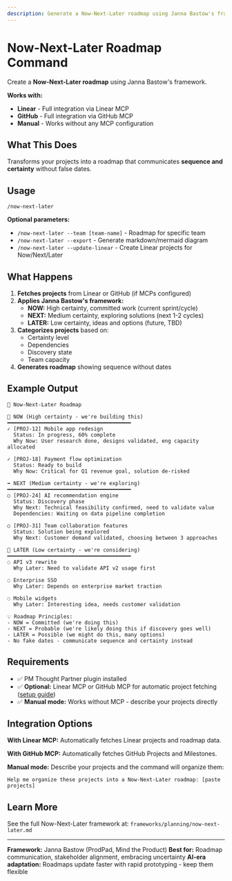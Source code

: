 ```yaml
---
description: Generate a Now-Next-Later roadmap using Janna Bastow's framework
---
```


# Now-Next-Later Roadmap Command

Create a **Now-Next-Later roadmap** using Janna Bastow's framework.

**Works with:**
- **Linear** - Full integration via Linear MCP
- **GitHub** - Full integration via GitHub MCP
- **Manual** - Works without any MCP configuration

## What This Does

Transforms your projects into a roadmap that communicates **sequence and certainty** without false dates.

## Usage

```
/now-next-later
```

**Optional parameters:**
- `/now-next-later --team [team-name]` - Roadmap for specific team
- `/now-next-later --export` - Generate markdown/mermaid diagram
- `/now-next-later --update-linear` - Create Linear projects for Now/Next/Later

## What Happens

1. **Fetches projects** from Linear or GitHub (if MCPs configured)
2. **Applies Janna Bastow's framework:**
   - **NOW:** High certainty, committed work (current sprint/cycle)
   - **NEXT:** Medium certainty, exploring solutions (next 1-2 cycles)
   - **LATER:** Low certainty, ideas and options (future, TBD)
3. **Categorizes projects** based on:
   - Certainty level
   - Dependencies
   - Discovery state
   - Team capacity
4. **Generates roadmap** showing sequence without dates

## Example Output

```
📅 Now-Next-Later Roadmap

🎯 NOW (High certainty - we're building this)
━━━━━━━━━━━━━━━━━━━━━━━━━━━━━━━━━━━━━━━━
✓ [PROJ-12] Mobile app redesign
  Status: In progress, 60% complete
  Why Now: User research done, designs validated, eng capacity allocated

✓ [PROJ-18] Payment flow optimization
  Status: Ready to build
  Why Now: Critical for Q1 revenue goal, solution de-risked

➡️ NEXT (Medium certainty - we're exploring)
━━━━━━━━━━━━━━━━━━━━━━━━━━━━━━━━━━━━━━━━
○ [PROJ-24] AI recommendation engine
  Status: Discovery phase
  Why Next: Technical feasibility confirmed, need to validate value
  Dependencies: Waiting on data pipeline completion

○ [PROJ-31] Team collaboration features
  Status: Solution being explored
  Why Next: Customer demand validated, choosing between 3 approaches

🔮 LATER (Low certainty - we're considering)
━━━━━━━━━━━━━━━━━━━━━━━━━━━━━━━━━━━━━━━━
◌ API v3 rewrite
  Why Later: Need to validate API v2 usage first

◌ Enterprise SSO
  Why Later: Depends on enterprise market traction

◌ Mobile widgets
  Why Later: Interesting idea, needs customer validation

💡 Roadmap Principles:
- NOW = Committed (we're doing this)
- NEXT = Probable (we're likely doing this if discovery goes well)
- LATER = Possible (we might do this, many options)
- No fake dates - communicate sequence and certainty instead
```

## Requirements

- ✅ PM Thought Partner plugin installed
- ✅ **Optional:** Linear MCP or GitHub MCP for automatic project fetching ([setup guide](../INSTALL_PLUGIN.md#connect-your-issue-tracker))
- ✅ **Manual mode:** Works without MCP - describe your projects directly

## Integration Options

**With Linear MCP:**
Automatically fetches Linear projects and roadmap data.

**With GitHub MCP:**
Automatically fetches GitHub Projects and Milestones.

**Manual mode:**
Describe your projects and the command will organize them:
```
Help me organize these projects into a Now-Next-Later roadmap: [paste projects]
```

## Learn More

See the full Now-Next-Later framework at:
`frameworks/planning/now-next-later.md`

---

**Framework:** Janna Bastow (ProdPad, Mind the Product)
**Best for:** Roadmap communication, stakeholder alignment, embracing uncertainty
**AI-era adaptation:** Roadmaps update faster with rapid prototyping - keep them flexible
